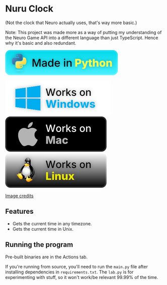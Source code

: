 # Nuru Clock

(Not the clock that Neuro actually uses, that's way more basic.)

Note: This project was made more as a way of putting my understanding of the Neuro Game API into a different language than just TypeScript. Hence why it's basic and also redundant.

![Made in Python badge](./docs/badges/made-in-python.svg)

![Works on Windows badge](./docs/badges/works-on-windows-cozy.svg)
![Works on Mac badge](./docs/badges/works-on-mac-cozy.svg)
![Works on Linux badge](./docs/badges/works-on-linux-cozy.svg)

[Image credits](./image-credits.md)

## Features

- Gets the current time in any timezone.
- Gets the current time in Unix.

<!--[See the documentation](../docs/) for more.-->

## Running the program

Pre-built binaries are in the Actions tab.

If you're running from source, you'll need to run the `main.py` file after installing dependencies in `requirements.txt`. The `lab.py` is for experimenting with stuff, so it won't work/be relevant 99.99% of the time.
